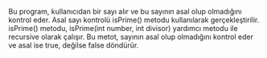 Bu program, kullanıcıdan bir sayı alır ve bu sayının asal olup olmadığını kontrol eder. Asal sayı kontrolü isPrime() metodu kullanılarak gerçekleştirilir. isPrime() metodu, isPrime(int number, int divisor) yardımcı metodu ile recursive olarak çalışır. Bu metot, sayının asal olup olmadığını kontrol eder ve asal ise true, değilse false döndürür.
